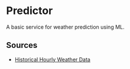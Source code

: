 
# Predictor

A basic service for weather prediction using ML.

## Sources

* [Historical Hourly Weather Data](https://www.kaggle.com/selfishgene/historical-hourly-weather-data)
